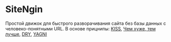 # SiteNgin



Простой движок для быстрого разворачивания сайта без базы данных с человеко-понятными URL.
В основе прицнипы: [KISS](https://ru.wikipedia.org/wiki/KISS_(%D0%BF%D1%80%D0%B8%D0%BD%D1%86%D0%B8%D0%BF)), 
[Чем хуже, тем лучше](https://ru.wikipedia.org/wiki/%D0%A7%D0%B5%D0%BC_%D1%85%D1%83%D0%B6%D0%B5,_%D1%82%D0%B5%D0%BC_%D0%BB%D1%83%D1%87%D1%88%D0%B5),
[DRY](https://ru.wikipedia.org/wiki/Don%E2%80%99t_repeat_yourself),
[YAGNI](https://ru.wikipedia.org/wiki/YAGNI)
